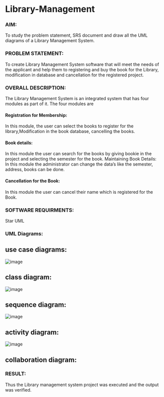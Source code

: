# Library-Management
### AIM:
To study the problem statement, SRS document and draw all the UML diagrams of a Library Management System.
### PROBLEM STATEMENT:
To create Library Management System software that will meet the needs of the applicant
and help them to registering and buy the book for the Library, modification in database and
cancellation for the registered project.
### OVERALL DESCRIPTION:
The Library Management System is an integrated system that has four modules as part of
it. The four modules are
#### Registration for Membership:
In this module, the user can select the books to register for the library,Modification in the book
database, cancelling the books.
#### Book details:
In this module the user can search for the books by giving bookie in the project and selecting
the semester for the book.
Maintaining Book Details:
In this module the administrator can change the data’s like the semester, address, books can be
done.
#### Cancellation for the Book:
In this module the user can cancel their name which is registered for the Book.
### SOFTWARE REQUIRMENTS:
Star UML
### UML Diagrams:

## use case diagrams:
![image](https://github.com/SowmyaVisvanathan/Library-Management/assets/119475775/fa82d26b-b313-41a5-bead-bd18d26f7bbd)

## class diagram:
![image](https://github.com/SowmyaVisvanathan/Library-Management/assets/119475775/dcdfc56d-faad-4fe6-80b7-61c05a4b3306)

## sequence diagram:
![image](https://github.com/SowmyaVisvanathan/Library-Management/assets/119475775/d287aedf-b64b-4520-b648-f78aec50fd86)

## activity diagram:
![image](https://github.com/SowmyaVisvanathan/Library-Management/assets/119475775/f29ef359-1e41-40e8-9ca3-cffcb2ae7296)

## collaboration diagram:



### RESULT:
Thus the Library management system project was executed and the output was verified.
